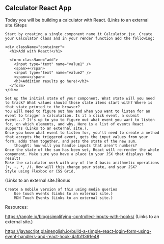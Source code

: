 ## Calculator React App

Today you will be building a calculator with React.
 (Links to an external site.)Steps

    Start by creating a single component name it Calculator.jsx. Create your Calculator class and in your render function add the following:
```
<div className="container">
  <h1>Add with React!</h1>

  <form className="add">
    <input type="text" name="value1" />
    <span>+</span>
    <input type="text" name="value2" />
    <span>=</span>
    <h3>Addition results go here!</h3>
  </form>
</div>
```

    Set up the initial state of your component. What state will you need to track? What values should those state items start with? Where is that state printed to the browser?
    You will need to figure out how and when you want to listen for an event to trigger a calculation. Is it a click event, a submit event...? It's up to you to figure out what event you want to listen for, on which elements, and why. Here is a list of events React supports (Links to an external site.).
    Once you know what event to listen for, you'll need to create a method that accepts the triggered event, gets the input values from your form, adds them together, and sets the state of the new sum.
        thought: how will you handle inputs that aren't numbers?
    Once the state of the sum has been set, React will re-render the whole component. Make sure you have a place in your JSX that displays the result!
    Make the calculator work with any of the 4 basic arithmetic operations (+, -, *, /). How will this change your state, and your JSX?
    Style using Flexbox or CSS Grid.

 (Links to an external site.)Bonus

    Create a mobile version of this using media queries
        Use touch events (Links to an external site.)
        MDN Touch Events (Links to an external site.)

Resources:

https://rangle.io/blog/simplifying-controlled-inputs-with-hooks/ (Links to an external site.)

https://javascript.plainenglish.io/build-a-simple-react-login-form-using-event-handlers-and-react-hook-4afb11391e48